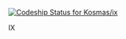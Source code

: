 
[![Codeship Status for Kosmas/ix](https://codeship.com/projects/580f42c0-53f7-0132-36d5-6274f9eea671/status)](https://codeship.com/projects/49073)

IX
